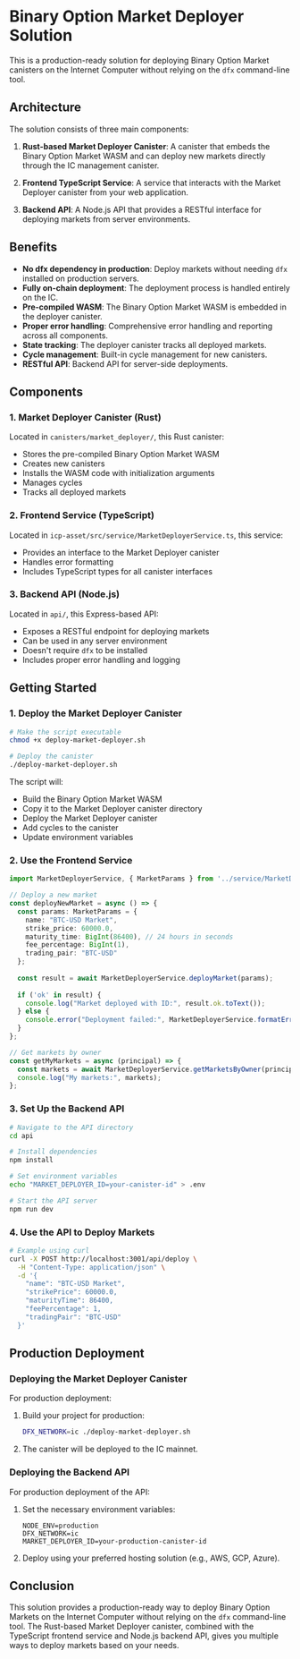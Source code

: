 # Binary Option Market Deployer Solution

This is a production-ready solution for deploying Binary Option Market canisters on the Internet Computer without relying on the `dfx` command-line tool.

## Architecture

The solution consists of three main components:

1. **Rust-based Market Deployer Canister**: A canister that embeds the Binary Option Market WASM and can deploy new markets directly through the IC management canister.

2. **Frontend TypeScript Service**: A service that interacts with the Market Deployer canister from your web application.

3. **Backend API**: A Node.js API that provides a RESTful interface for deploying markets from server environments.

## Benefits

- **No dfx dependency in production**: Deploy markets without needing `dfx` installed on production servers.
- **Fully on-chain deployment**: The deployment process is handled entirely on the IC.
- **Pre-compiled WASM**: The Binary Option Market WASM is embedded in the deployer canister.
- **Proper error handling**: Comprehensive error handling and reporting across all components.
- **State tracking**: The deployer canister tracks all deployed markets.
- **Cycle management**: Built-in cycle management for new canisters.
- **RESTful API**: Backend API for server-side deployments.

## Components

### 1. Market Deployer Canister (Rust)

Located in `canisters/market_deployer/`, this Rust canister:

- Stores the pre-compiled Binary Option Market WASM
- Creates new canisters
- Installs the WASM code with initialization arguments
- Manages cycles
- Tracks all deployed markets

### 2. Frontend Service (TypeScript)

Located in `icp-asset/src/service/MarketDeployerService.ts`, this service:

- Provides an interface to the Market Deployer canister
- Handles error formatting
- Includes TypeScript types for all canister interfaces

### 3. Backend API (Node.js)

Located in `api/`, this Express-based API:

- Exposes a RESTful endpoint for deploying markets
- Can be used in any server environment
- Doesn't require `dfx` to be installed
- Includes proper error handling and logging

## Getting Started

### 1. Deploy the Market Deployer Canister

```bash
# Make the script executable
chmod +x deploy-market-deployer.sh

# Deploy the canister
./deploy-market-deployer.sh
```

The script will:
- Build the Binary Option Market WASM
- Copy it to the Market Deployer canister directory
- Deploy the Market Deployer canister
- Add cycles to the canister
- Update environment variables

### 2. Use the Frontend Service

```typescript
import MarketDeployerService, { MarketParams } from '../service/MarketDeployerService';

// Deploy a new market
const deployNewMarket = async () => {
  const params: MarketParams = {
    name: "BTC-USD Market",
    strike_price: 60000.0,
    maturity_time: BigInt(86400), // 24 hours in seconds
    fee_percentage: BigInt(1),
    trading_pair: "BTC-USD"
  };
  
  const result = await MarketDeployerService.deployMarket(params);
  
  if ('ok' in result) {
    console.log("Market deployed with ID:", result.ok.toText());
  } else {
    console.error("Deployment failed:", MarketDeployerService.formatError(result.err));
  }
};

// Get markets by owner
const getMyMarkets = async (principal) => {
  const markets = await MarketDeployerService.getMarketsByOwner(principal);
  console.log("My markets:", markets);
};
```

### 3. Set Up the Backend API

```bash
# Navigate to the API directory
cd api

# Install dependencies
npm install

# Set environment variables
echo "MARKET_DEPLOYER_ID=your-canister-id" > .env

# Start the API server
npm run dev
```

### 4. Use the API to Deploy Markets

```bash
# Example using curl
curl -X POST http://localhost:3001/api/deploy \
  -H "Content-Type: application/json" \
  -d '{
    "name": "BTC-USD Market",
    "strikePrice": 60000.0,
    "maturityTime": 86400,
    "feePercentage": 1,
    "tradingPair": "BTC-USD"
  }'
```

## Production Deployment

### Deploying the Market Deployer Canister

For production deployment:

1. Build your project for production:
   ```bash
   DFX_NETWORK=ic ./deploy-market-deployer.sh
   ```

2. The canister will be deployed to the IC mainnet.

### Deploying the Backend API

For production deployment of the API:

1. Set the necessary environment variables:
   ```
   NODE_ENV=production
   DFX_NETWORK=ic
   MARKET_DEPLOYER_ID=your-production-canister-id
   ```

2. Deploy using your preferred hosting solution (e.g., AWS, GCP, Azure).

## Conclusion

This solution provides a production-ready way to deploy Binary Option Markets on the Internet Computer without relying on the `dfx` command-line tool. The Rust-based Market Deployer canister, combined with the TypeScript frontend service and Node.js backend API, gives you multiple ways to deploy markets based on your needs. 
